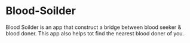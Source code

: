 # Blood-Soilder
Blood Soilder is an app that construct a bridge between blood seeker & blood doner.
This app also helps tot find the nearest blood doner of you.
